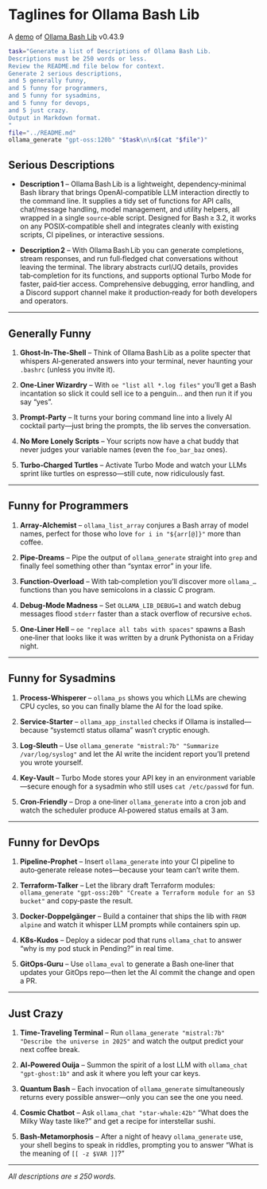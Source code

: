 # Taglines for Ollama Bash Lib

A [demo](../README.md#demos) of [Ollama Bash Lib](https://github.com/attogram/ollama-bash-lib) v0.43.9


```bash
task="Generate a list of Descriptions of Ollama Bash Lib.
Descriptions must be 250 words or less.
Review the README.md file below for context.
Generate 2 serious descriptions,
and 5 generally funny,
and 5 funny for programmers,
and 5 funny for sysadmins,
and 5 funny for devops,
and 5 just crazy.
Output in Markdown format.
"
file="../README.md"
ollama_generate "gpt-oss:120b" "$task\n\n$(cat "$file")"
```
## Serious Descriptions  

- **Description 1** – Ollama Bash Lib is a lightweight, dependency‑minimal Bash library that brings OpenAI‑compatible LLM interaction directly to the command line. It supplies a tidy set of functions for API calls, chat/message handling, model management, and utility helpers, all wrapped in a single `source`‑able script. Designed for Bash ≥ 3.2, it works on any POSIX‑compatible shell and integrates cleanly with existing scripts, CI pipelines, or interactive sessions.  

- **Description 2** – With Ollama Bash Lib you can generate completions, stream responses, and run full‑fledged chat conversations without leaving the terminal. The library abstracts curl/JQ details, provides tab‑completion for its functions, and supports optional Turbo Mode for faster, paid‑tier access. Comprehensive debugging, error handling, and a Discord support channel make it production‑ready for both developers and operators.  

---  

## Generally Funny  

1. **Ghost‑In‑The‑Shell** – Think of Ollama Bash Lib as a polite specter that whispers AI‑generated answers into your terminal, never haunting your `.bashrc` (unless you invite it).  

2. **One‑Liner Wizardry** – With `oe "list all *.log files"` you’ll get a Bash incantation so slick it could sell ice to a penguin… and then run it if you say “yes”.  

3. **Prompt‑Party** – It turns your boring command line into a lively AI cocktail party—just bring the prompts, the lib serves the conversation.  

4. **No More Lonely Scripts** – Your scripts now have a chat buddy that never judges your variable names (even the `foo_bar_baz` ones).  

5. **Turbo‑Charged Turtles** – Activate Turbo Mode and watch your LLMs sprint like turtles on espresso—still cute, now ridiculously fast.  

---  

## Funny for Programmers  

1. **Array‑Alchemist** – `ollama_list_array` conjures a Bash array of model names, perfect for those who love `for i in "${arr[@]}"` more than coffee.  

2. **Pipe‑Dreams** – Pipe the output of `ollama_generate` straight into `grep` and finally feel something other than “syntax error” in your life.  

3. **Function‑Overload** – With tab‑completion you’ll discover more `ollama_…` functions than you have semicolons in a classic C program.  

4. **Debug‑Mode Madness** – Set `OLLAMA_LIB_DEBUG=1` and watch debug messages flood `stderr` faster than a stack overflow of recursive `echo`s.  

5. **One‑Liner Hell** – `oe "replace all tabs with spaces"` spawns a Bash one‑liner that looks like it was written by a drunk Pythonista on a Friday night.  

---  

## Funny for Sysadmins  

1. **Process‑Whisperer** – `ollama_ps` shows you which LLMs are chewing CPU cycles, so you can finally blame the AI for the load spike.  

2. **Service‑Starter** – `ollama_app_installed` checks if Ollama is installed—because “systemctl status ollama” wasn’t cryptic enough.  

3. **Log‑Sleuth** – Use `ollama_generate "mistral:7b" "Summarize /var/log/syslog"` and let the AI write the incident report you’ll pretend you wrote yourself.  

4. **Key‑Vault** – Turbo Mode stores your API key in an environment variable—secure enough for a sysadmin who still uses `cat /etc/passwd` for fun.  

5. **Cron‑Friendly** – Drop a one‑liner `ollama_generate` into a cron job and watch the scheduler produce AI‑powered status emails at 3 am.  

---  

## Funny for DevOps  

1. **Pipeline‑Prophet** – Insert `ollama_generate` into your CI pipeline to auto‑generate release notes—because your team can’t write them.  

2. **Terraform‑Talker** – Let the library draft Terraform modules: `ollama_generate "gpt-oss:20b" "Create a Terraform module for an S3 bucket"` and copy‑paste the result.  

3. **Docker‑Doppelgänger** – Build a container that ships the lib with `FROM alpine` and watch it whisper LLM prompts while containers spin up.  

4. **K8s‑Kudos** – Deploy a sidecar pod that runs `ollama_chat` to answer “why is my pod stuck in Pending?” in real time.  

5. **GitOps‑Guru** – Use `ollama_eval` to generate a Bash one‑liner that updates your GitOps repo—then let the AI commit the change and open a PR.  

---  

## Just Crazy  

1. **Time‑Traveling Terminal** – Run `ollama_generate "mistral:7b" "Describe the universe in 2025"` and watch the output predict your next coffee break.  

2. **AI‑Powered Ouija** – Summon the spirit of a lost LLM with `ollama_chat "gpt‑ghost:1b"` and ask it where you left your car keys.  

3. **Quantum Bash** – Each invocation of `ollama_generate` simultaneously returns every possible answer—only you can see the one you need.  

4. **Cosmic Chatbot** – Ask `ollama_chat "star‑whale:42b"` “What does the Milky Way taste like?” and get a recipe for interstellar sushi.  

5. **Bash‑Metamorphosis** – After a night of heavy `ollama_generate` use, your shell begins to speak in riddles, prompting you to answer “What is the meaning of `[[ -z $VAR ]]`?”  

---  

*All descriptions are ≤ 250 words.*
